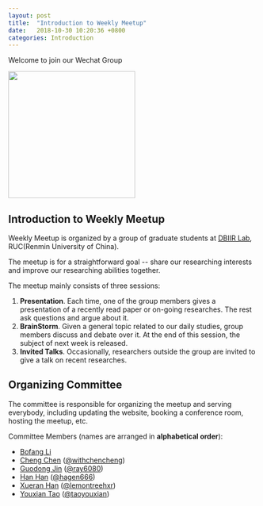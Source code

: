 ```yaml
---
layout: post
title:  "Introduction to Weekly Meetup"
date:   2018-10-30 10:20:36 +0800
categories: Introduction
---
```

Welcome to join our Wechat Group

<img src="/meetup/images/wechat_group.jpg" width="256" height="256" align="center">

## Introduction to Weekly Meetup
Weekly Meetup is organized by a group of graduate students at [DBIIR Lab](http://iir.ruc.edu.cn), RUC(Renmin University of China).

The meetup is for a straightforward goal -- share our researching interests and improve our researching abilities together.

The meetup mainly consists of three sessions:
1. **Presentation**. Each time, one of the group members gives a presentation of a recently read paper or on-going researches. The rest ask questions and argue about it.
2. **BrainStorm**. Given a general topic related to our daily studies, group members discuss and debate over it. At the end of this session, the subject of next week is released.
3. **Invited Talks**. Occasionally, researchers outside the group are invited to give a talk on recent researches.

## Organizing Committee
The committee is responsible for organizing the meetup and serving everybody, including updating the website, booking a conference room, hosting the meetup, etc.

Committee Members (names are arranged in **alphabetical order**):
+ [Bofang Li](http://bofang.stat-nba.com)
+ [Cheng Chen](http://iir.ruc.edu.cn/~chenc/) ([@withchencheng](https://github.com/withchencheng))
+ [Guodong Jin](http://iir.ruc.edu.cn/~guodong/index.html) ([@ray6080](https://github.com/ray6080))
+ [Han Han](http://iir.ruc.edu.cn/~hanh/) ([@hagen666](https://github.com/hagen666))
+ [Xueran Han](http://iir.ruc.edu.cn/~hanxr/) ([@lemontreehxr](https://github.com/lemontreehxr))
+ [Youxian Tao](http://iir.ruc.edu.cn/~taoyx/) ([@taoyouxian](https://github.com/taoyouxian))
